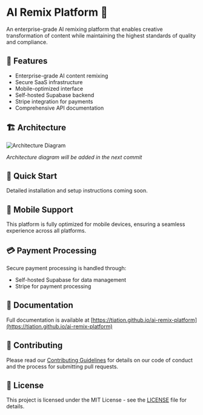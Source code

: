 # AI Remix Platform 🎨

An enterprise-grade AI remixing platform that enables creative transformation of content while maintaining the highest standards of quality and compliance.

## 🌟 Features

- Enterprise-grade AI content remixing
- Secure SaaS infrastructure
- Mobile-optimized interface
- Self-hosted Supabase backend
- Stripe integration for payments
- Comprehensive API documentation

## 🏗 Architecture

![Architecture Diagram](docs/assets/architecture.png)

*Architecture diagram will be added in the next commit*

## 🚀 Quick Start

Detailed installation and setup instructions coming soon.

## 📱 Mobile Support

This platform is fully optimized for mobile devices, ensuring a seamless experience across all platforms.

## 💳 Payment Processing

Secure payment processing is handled through:
- Self-hosted Supabase for data management
- Stripe for payment processing

## 📖 Documentation

Full documentation is available at [https://tiation.github.io/ai-remix-platform](https://tiation.github.io/ai-remix-platform)

## 🤝 Contributing

Please read our [Contributing Guidelines](CONTRIBUTING.md) for details on our code of conduct and the process for submitting pull requests.

## 📜 License

This project is licensed under the MIT License - see the [LICENSE](LICENSE) file for details.
